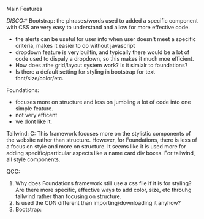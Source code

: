 Main Features
  <link rel="stylesheet" href="https://dhbhdrzi4tiry.cloudfront.net/cdn/sites/foundation.min.css">
  <link href="https://cdn.jsdelivr.net/npm/bootstrap@5.3.3/dist/css/bootstrap.min.css" rel="stylesheet" integrity="sha384-QWTKZyjpPEjISv5WaRU9OFeRpok6YctnYmDr5pNlyT2bRjXh0JMhjY6hW+ALEwIH" crossorigin="anonymous"> 

*DISCO:**
Bootstrap: the phrases/words used to added a specific component with CSS are very easy to understand and allow for more effective code.
- the alerts can be useful for user info when user doesn't meet a specific criteria, makes it easier to do without javascript
- dropdown feature is very builtin, and typically there would be a lot of code used to dispaly a dropdown, so this makes it much moe efficient.
- How does athe grid/layout system work? Is it simialr to foundations?
- Is there a default setting for styling in bootstrap for text font/size/color/etc.

Foundations:
- focuses more on structure and less on jumbling a lot of code into one simple feature.
- not very efficent
- we dont like it.

Tailwind: C: This framework focuses more on the stylistic components of the website rather than structure. However, for Foundations, there is less of a focus on style and more on structure. It seems like it is used more for adding specific/particular aspects like a name card div boxes. For tailwind, all style components.

QCC:
1. Why does Foundations framework still use a css file if it is for styling? Are there more specific, effective ways to add color, size, etc throuhg tailwind rather than focusing on structure.
2. Is used the CDN different than importing/downloading it anyhow?
3. Bootstrap: 
